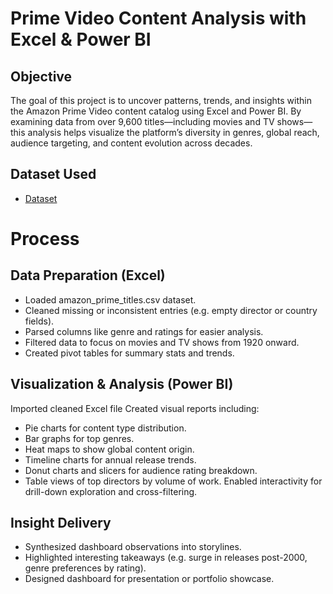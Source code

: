 # Prime Video Content Analysis with Excel & Power BI
## Objective
The goal of this project is to uncover patterns, trends, and insights within the Amazon Prime Video content catalog using Excel and Power BI. By examining data from over 9,600 titles—including movies and TV shows—this analysis helps visualize the platform’s diversity in genres, global reach, audience targeting, and content evolution across decades.

## Dataset Used
- <a href="https://github.com/sujithreddy034/Amazon-Sales-DashBoard-Project/blob/main/amazon_prime_titles.csv">Dataset</a>
# Process
## Data Preparation (Excel)
  - Loaded amazon_prime_titles.csv dataset.
  - Cleaned missing or inconsistent entries (e.g. empty director or country fields).
  - Parsed columns like genre and ratings for easier analysis.
  - Filtered data to focus on movies and TV shows from 1920 onward.
  - Created pivot tables for summary stats and trends.

## Visualization & Analysis (Power BI)
Imported cleaned Excel file
Created visual reports including:
  - Pie charts for content type distribution.
  - Bar graphs for top genres.
  - Heat maps to show global content origin.
  - Timeline charts for annual release trends.
  - Donut charts and slicers for audience rating breakdown.
  - Table views of top directors by volume of work.
Enabled interactivity for drill-down exploration and cross-filtering.

## Insight Delivery
- Synthesized dashboard observations into storylines.
- Highlighted interesting takeaways (e.g. surge in releases post-2000, genre preferences by rating).
- Designed dashboard for presentation or portfolio showcase.
